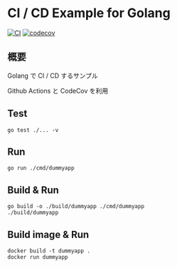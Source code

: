 # CI / CD Example for Golang

[![CI](https://github.com/yamamoto-kiyohiro-ab/golang-ci-cd/workflows/CI/badge.svg)](https://github.com/yamamoto-kiyohiro-ab/golang-ci-cd/actions?query=workflow%3ACI)
[![codecov](https://codecov.io/gh/yamamoto-kiyohiro-ab/golang-ci-cd/branch/main/graph/badge.svg?token=F2zbZucQiz)](https://codecov.io/gh/yamamoto-kiyohiro-ab/golang-ci-cd)

## 概要

Golang で CI / CD するサンプル

Github Actions と CodeCov を利用

## Test

```
go test ./... -v 
```

## Run

```
go run ./cmd/dummyapp
```

## Build & Run

```
go build -o ./build/dummyapp ./cmd/dummyapp
./build/dummyapp
```

## Build image & Run

```
docker build -t dummyapp .
docker run dummyapp
```
